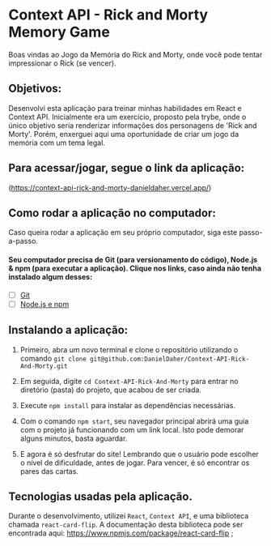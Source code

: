 # Context API - Rick and Morty Memory Game
Boas vindas ao Jogo da Memória do Rick and Morty, onde você pode tentar impressionar o Rick (se vencer).

## Objetivos:

Desenvolvi esta aplicação para treinar minhas habilidades em React e Context API. Inicialmente era um exercício, proposto pela trybe, onde o único objetivo seria renderizar informações dos personagens de 'Rick and Morty'. Porém, enxerguei aqui uma oportunidade de criar um jogo da memória com um tema legal.

## Para acessar/jogar, segue o link da aplicação:
(https://context-api-rick-and-morty-danieldaher.vercel.app/)

## Como rodar a aplicação no computador:
Caso queira rodar a aplicação em seu próprio computador, siga este passo-a-passo.

#### Seu computador precisa de Git (para versionamento do código), Node.js & npm (para executar a aplicação). Clique nos links, caso ainda não tenha instalado algum desses:

 - [ ] [Git](https://git-scm.com/book/en/v2/Getting-Started-Installing-Git)
 - [ ] [Node.js e npm](https://docs.npmjs.com/downloading-and-installing-node-js-and-npm)

## Instalando a aplicação:

1. Primeiro, abra um novo terminal e clone o repositório utilizando o comando 
`git clone git@github.com:DanielDaher/Context-API-Rick-And-Morty.git`

2. Em seguida, digite `cd Context-API-Rick-And-Morty` para entrar no diretório (pasta) do projeto, que acabou de ser criada.

3. Execute `npm install` para instalar as dependências necessárias.

4. Com o comando `npm start`, seu navegador principal abrirá uma guia com o projeto já funcionando com um link local. Isto pode demorar alguns minutos, basta aguardar. 

9. E agora é só desfrutar do site! Lembrando que o usuário pode escolher o nível de dificuldade, antes de jogar. Para vencer, é só encontrar os pares das cartas.


## Tecnologias usadas pela aplicação.
Durante o desenvolvimento, utilizei `React`, `Context API`, e uma biblioteca chamada `react-card-flip`. A documentação desta biblioteca pode ser encontrada aqui: https://www.npmjs.com/package/react-card-flip ;
